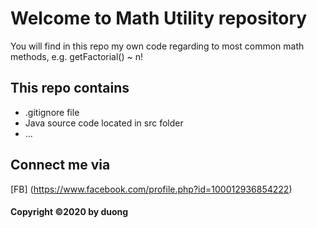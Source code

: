 # Welcome to Math Utility repository
You will find in this repo my own code 
regarding to most common math methods, e.g.
getFactorial() ~ n!

## This repo contains
* .gitignore file
* Java source code located in src folder
* ...

## Connect me via
[FB] (https://www.facebook.com/profile.php?id=100012936854222)

#### Copyright ©2020 by duong